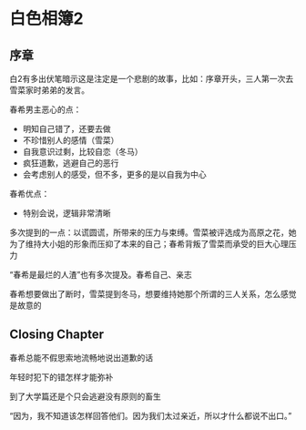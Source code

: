 # 白色相簿2

## 序章

白2有多出伏笔暗示这是注定是一个悲剧的故事，比如：序章开头，三人第一次去雪菜家时弟弟的发言。

春希男主恶心的点：

- 明知自己错了，还要去做
- 不珍惜别人的感情（雪菜）
- 自我意识过剩，比较自恋（冬马）
- 疯狂道歉，逃避自己的恶行
- 会考虑别人的感受，但不多，更多的是以自我为中心

春希优点：

- 特别会说，逻辑非常清晰

多次提到的一点：以谎圆谎，所带来的压力与束缚。雪菜被评选成为高原之花，她为了维持大小姐的形象而压抑了本来的自己；春希背叛了雪菜而承受的巨大心理压力

“春希是最烂的人渣”也有多次提及。春希自己、亲志

春希想要做出了断时，雪菜提到冬马，想要维持她那个所谓的三人关系，怎么感觉是故意的

## Closing Chapter

春希总能不假思索地流畅地说出道歉的话

年轻时犯下的错怎样才能弥补

到了大学篇还是个只会逃避没有原则的畜生

“因为，我不知道该怎样回答他们。因为我们太过亲近，所以才什么都说不出口。”
